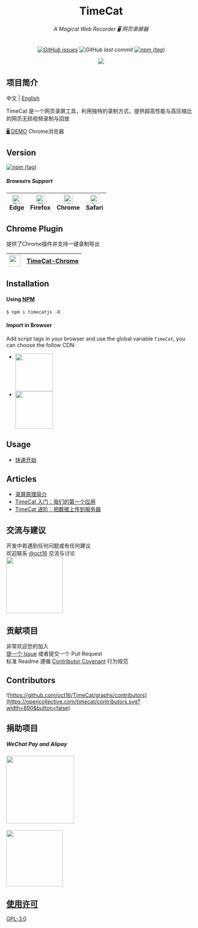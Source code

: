 <p align="center">
<h1 align="center">TimeCat</h1>
<h6 align="center">
A Magical Web Recorder 🖥 网页录屏器
</h6>
<h6 align="center">

[![GitHub issues](https://img.shields.io/github/issues-raw/oct16/TimeCat)](https://github.com/oct16/TimeCat/issues) ![GitHub last commit](https://img.shields.io/github/last-commit/oct16/timecat) [![npm (tag)](https://img.shields.io/npm/v/timecatjs/latest)](https://www.npmjs.com/package/timecatjs)

<img src="./timecat.gif">
</h6>

## 项目简介

中文 | [English](./README.md)

TimeCat 是一个网页录屏工具，利用独特的录制方式，提供超高性能与高压缩比的网页无损视频录制与回放

[🖥 DEMO](https://www.timecatjs.com/) Chrome浏览器

## Version 

[![npm (tag)](https://img.shields.io/npm/v/timecatjs/latest)](https://www.npmjs.com/package/timecatjs)

##### Browsers Support

| [<img src="https://raw.githubusercontent.com/alrra/browser-logos/master/src/edge/edge_48x48.png" alt="Edge" width="24px" height="24px" />](http://godban.github.io/browsers-support-badges/)<br/>Edge | [<img src="https://raw.githubusercontent.com/alrra/browser-logos/master/src/firefox/firefox_48x48.png" alt="Firefox" width="24px" height="24px" />](http://godban.github.io/browsers-support-badges/)<br/>Firefox | [<img src="https://raw.githubusercontent.com/alrra/browser-logos/master/src/chrome/chrome_48x48.png" alt="Chrome" width="24px" height="24px" />](http://godban.github.io/browsers-support-badges/)<br/>Chrome | [<img src="https://raw.githubusercontent.com/alrra/browser-logos/master/src/safari/safari_48x48.png" alt="Safari" width="24px" height="24px" />](http://godban.github.io/browsers-support-badges/)<br/>Safari |
| - | - | - | - |

## Chrome Plugin

提供了Chrome插件并支持一键录制导出

| <img src="articles/images/logo.png" width="30">| [TimeCat-Chrome](https://chrome.google.com/webstore/detail/timecat-chrome/jgnkkambbdmhfdbdbkljlenddlbplhal?hl=en&authuser=0) |
|--|--|

## Installation

#### Using [NPM](https://www.npmjs.com/package/timecatjs)
```shell
$ npm i timecatjs -D
```

#### Import in Browser

Add script tags in your browser and use the global variable ``TimeCat``, you can choose the follow CDN:

- <a href="https://www.jsdelivr.com/package/npm/timecatjs"><img align="top" width="100" src="./articles/images/jsdelivr.png"></a>
- <a href="https://unpkg.com/timecatjs"><img align="top" width="100" src="./articles/images/unpkg.png"></a>

## Usage
 - [快速开始](articles/quick-start.md)

## Articles
 - [录屏原理简介](articles/technology.cn.md)
 - [TimeCat 入门：我们的第一个应用](articles/record-and-replay.md)
 - [TimeCat 进阶：把数据上传到服务器](articles/upload-to-server.md)
## 交流与建议

开发中若遇到任何问题或有任何建议   
欢迎联系 [@oct16](https://github.com/oct16) 交流与讨论   
<img src="articles/images/contactQR.jpg" width="150"/>

</a>

## 贡献项目
非常欢迎您的加入    
[提一个 Issue](https://github.com/oct16/TimeCat/issues/new/choose) 或者提交一个 Pull Request   
标准 Readme 遵循 [Contributor Covenant](https://www.contributor-covenant.org/version/2/0/code_of_conduct/)  行为规范

## Contributors

![https://github.com/oct16/TimeCat/graphs/contributors](https://opencollective.com/timecat/contributors.svg?width=890&button=false)

## 捐助项目

##### WeChat Pay and Alipay
<img src="articles/images/donate.png" width="180" />

<br>
<br>
<a href="https://opencollective.com/timecat">
<img width=150 src="https://opencollective.com/static/images/opencollectivelogo-footer-n.svg" />

## 使用许可
[GPL-3.0](LICENSE)
